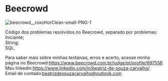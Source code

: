 # Beecrowd 

![beecrowd__roxoHorClean-small-PNG-1](https://user-images.githubusercontent.com/112733336/207358717-1e76ba0d-b040-4949-a1a4-073cf6095c33.png)

Código dos problemas resolvidos no Beecrowd, separado por problemas:                                      
Iniciante;   
String;   
SQL.  
  
Para saber mais sobre minhas tentaivas, erros e acerto, acesse minha página no Beecrowd:https://www.beecrowd.com.br/judge/pt/profile/697556    
Meu linkedin:https://www.linkedin.com/in/beatriz-de-souza-carvalho/   
Email de contado:beatrizdesouzacarvalho@outlook.com

